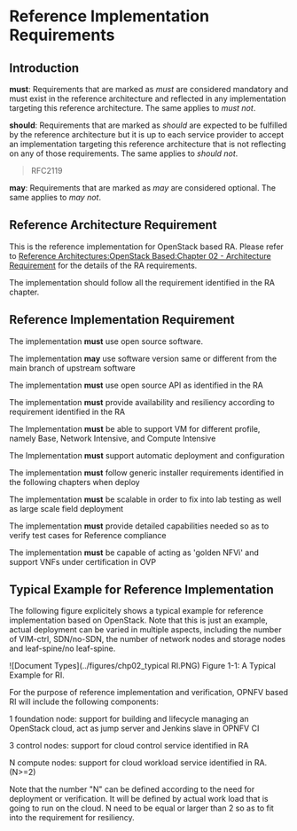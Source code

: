# Reference Implementation Requirements

## Introduction

**must**: Requirements that are marked as _must_ are considered mandatory and must exist in the reference architecture and reflected in any implementation targeting this reference architecture. The same applies to _must not_.

**should**: Requirements that are marked as _should_ are expected to be fulfilled by the reference architecture but it is up to each service provider to accept an implementation targeting this reference architecture that is not reflecting on any of those requirements. The same applies to _should not_.
> RFC2119

**may**: Requirements that are marked as _may_ are considered optional. The same applies to _may not_.


## Reference Architecture Requirement

This is the reference implementation for OpenStack based RA. Please refer to [Reference Architectures:OpenStack Based:Chapter 02 - Architecture Requirement](../../../ref_arch/openstack/chapters/chapter02.md) for the details of the RA requirements.

The implementation should follow all the requirement identified in the RA chapter.

## Reference Implementation Requirement

The implementation **must** use open source software.

The implementation **may** use software version same or different from the main branch of upstream software

The implementation **must** use open source API as identified in the RA

The implementation **must** provide availability and resiliency according to requirement identified in the RA

The Implementation **must** be able to support VM for different profile, namely Base, Network Intensive, and Compute Intensive

The Implementation **must** support automatic deployment and configuration

The implementation **must** follow generic installer requirements identified in the following chapters when deploy

The implementation **must** be scalable in order to fix into lab testing as well as large scale field deployment

The implementation **must** provide detailed capabilities needed so as to verify test cases for Reference compliance

The implementation **must** be capable of acting as 'golden NFVi' and support VNFs under certification in OVP


## Typical Example for Reference Implementation

The following figure explicitely shows a typical example for reference implementation based on OpenStack. Note that this is just an example, actual
deployment can be varied in multiple aspects, including the number of VIM-ctrl, SDN/no-SDN, the number of network nodes and storage nodes and
leaf-spine/no leaf-spine.

![Document Types](../figures/chp02_typical RI.PNG)
Figure 1-1: A Typical Example for RI.

For the purpose of reference implementation and verification, OPNFV based RI will include the following components:

1 foundation node: support for building and lifecycle managing an OpenStack cloud, act as jump server and Jenkins slave in OPNFV CI

3 control nodes: support for cloud control service identified in RA

N compute nodes: support for cloud workload service identified in RA. (N>=2)

Note that the number "N" can be defined according to the need for deployment or verification. It will be defined by actual work load that is going to run
on the cloud. N need to be equal or larger than 2 so as to fit into the requirement for resiliency.
